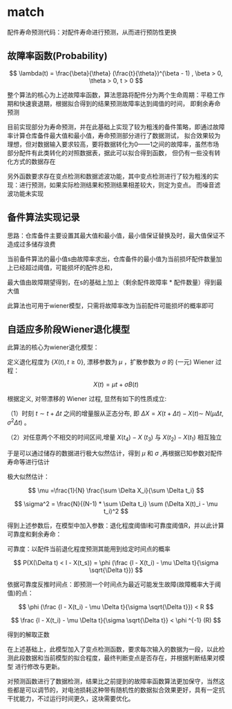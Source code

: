 # match
配件寿命预测代码：对配件寿命进行预测，从而进行预防性更换
## 故障率函数(Probability)
$$
\lambda(t) = \frac{\beta}{\theta} (\frac{t}{\theta})^(\beta - 1) ,  \beta > 0, \theta > 0, t > 0
$$

整个算法的核心为上述故障率函数，算法思路将配件分为两个生命周期：平稳工作期和快速衰退期，根据拟合得到的结果预测故障率达到阈值的时间，
即剩余寿命预测

目前实现部分为寿命预测，并在此基础上实现了较为粗浅的备件策略，即通过故障率计算仓库备件最大值和最小值，寿命预测部分进行了数据测试，
拟合效果较为理想，但对数据输入要求较高，要将数据转化为0——1之间的故障率，虽然市场部分配件有此类转化的对照数据表，据此可以拟合得到函数，
但仍有一些没有转化方式的数据存在

另外函数要求存在变点检测和数据滤波功能，其中变点检测进行了较为粗浅的实现：进行预测，如果实际检测结果和预测结果相差较大，则定为变点。
而噪音滤波功能未实现

## 备件算法实现记录
思路：仓库备件主要设置其最大值和最小值，最小值保证替换及时，最大值保证不造成过多储存浪费

当前备件算法的最小值s由故障率求出，仓库备件的最小值为当前损坏配件数量加上已经超过阈值，可能损坏的配件总和，

最大值由故障期望得到，在s的基础上加上（剩余配件故障率 * 配件数量）得到最大值

此算法也可用于wiener模型，只需将故障率改为当前配件可能损坏的概率即可

## 自适应多阶段Wiener退化模型

此算法的核心为wiener退化模型：


定义退化程度为 $\{X(t), t \geqslant 0\}$, 漂移参数为 $\mu$ ，扩散参数为 $\sigma$ 的 (一元) Wiener 过程：

$$
X(t)=\mu t+\sigma B(t)
$$

根据定义, 对带漂移的 Wiener 过程, 显然有如下的性质成立:

（1）时刻 $t \sim t+\Delta t$ 之间的增量服从正态分布, 即 $\Delta X=X(t+\Delta t)-X(t) \sim$ $N\left(\mu \Delta t, \sigma^2 \Delta t\right)$ 。

（2）对任意两个不相交的时间区间,增量 $X\left(t_4\right)-X$ $\left(t_3\right)$ 与 $X\left(t_2\right)-X\left(t_1\right)$ 相互独立

于是可以通过储存的数据进行极大似然估计，得到 $\mu$ 和 $\sigma$ ,再根据已知参数对配件寿命等进行估计

极大似然估计：

$$
\mu =\frac{1}{N} \frac{\sum \Delta X_i}{\sum \Delta t_i}
$$

$$
\sigma^2 = \frac{N}{(N-1) * \sum \Delta t_i} \sum (\Delta X(t)_i - \mu  t_i)^2
$$

得到上述参数后，在模型中加入参数：退化程度阈值l和可靠度阈值R，并以此计算可靠度和剩余寿命：

可靠度：以配件当前退化程度预测其能用到给定时间点的概率

$$
P(X(\Delta t) < l - X(t_s)) = \phi (\frac {l - X(t_i) - \mu \Delta t}{\sigma \sqrt{\Delta t}})
$$

依据可靠度反推时间点：即预测一个时间点为最近可能发生故障(故障概率大于阈值)的点：

$$
\phi (\frac {l - X(t_i) - \mu \Delta t}{\sigma \sqrt{\Delta t}}) < R
$$

$$
\frac {l - X(t_i) - \mu \Delta t}{\sigma \sqrt{\Delta t}} < \phi ^{-1} (R)
$$

得到的解取正数

在上述基础上，此模型加入了变点检测函数，要求每次输入的数据为一段，以此检测此段数据和当前模型的拟合程度，最终判断变点是否存在，并根据判断结果对模型
进行修改与更新。

对预测函数进行了数据检测，结果比之前提到的故障率函数算法更加保守，当然这些都是可以调节的，对电池损耗这种带有随机性的数据拟合效果更好，具有一定抗干扰能力，不过运行时间更久，这块需要优化。
